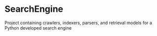 # SearchEngine

Project containing crawlers, indexers, parsers, and retrieval models for a Python developed search engine 
